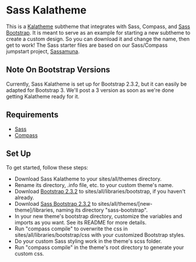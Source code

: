 Sass Kalatheme
==============

This is a [Kalatheme](https://drupal.org/project/kalatheme) subtheme that integrates with Sass, Compass, and [Sass Bootstrap](https://github.com/jlong/sass-bootstrap). It is meant to serve as an example for starting a new subtheme to create a custom design. So you can download it and change the name, then get to work! The Sass starter files are based on our Sass/Compass jumpstart project, [Sassamuna](https://github.com/kalamuna/sassamuna).

## Note On Bootstrap Versions
Currently, Sass Kalatheme is set up for Bootstrap 2.3.2, but it can easily be adapted for Bootstrap 3. We'll post a 3 version as soon as we're done getting Kalatheme ready for it.

## Requirements
* [Sass](http://sass-lang.com/)
* [Compass](http://compass-style.org/)

## Set Up
To get started, follow these steps:
* Download Sass Kalatheme to your sites/all/themes directory.
* Rename its directory, .info file, etc. to your custom theme's name.
* Download [Bootstrap 2.3.2](https://github.com/twbs/bootstrap/releases/tag/v2.3.2) to sites/all/libraries/bootstrap, if you haven't already.
* Download [Sass Bootstrap 2.3.2](https://github.com/jlong/sass-bootstrap/releases/tag/v2.3.2) to sites/all/themes/[new-theme]/libraries, naming its directory "sass-bootstrap".
* In your new theme's bootstrap directory, customize the variables and imports as you want. See its README for more details.
* Run "compass compile" to overwrite the css in sites/all/libraries/bootstrap/css with your customized Bootstrap styles.
* Do your custom Sass styling work in the theme's scss folder.
* Run "compass compile" in the theme's root directory to generate your custom css.
